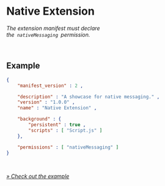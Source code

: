 
# Native Extension

*The extension manifest must declare* <br>
*the  `nativeMessaging`  permission.*

<br>

## Example

```json
{
    "manifest_version" : 2 ,

    "description" : "A showcase for native messaging." ,
    "version" : "1.0.0" ,
    "name" : "Native Extension" ,

    "background" : {
        "persistent" : true ,
        "scripts" : [ "Script.js" ]
    },

    "permissions" : [ "nativeMessaging" ]
}
```

<br>

*[» Check out the example][Example]*

<br>


<!----------------------------------------------------------------------------->

[Example]: example

